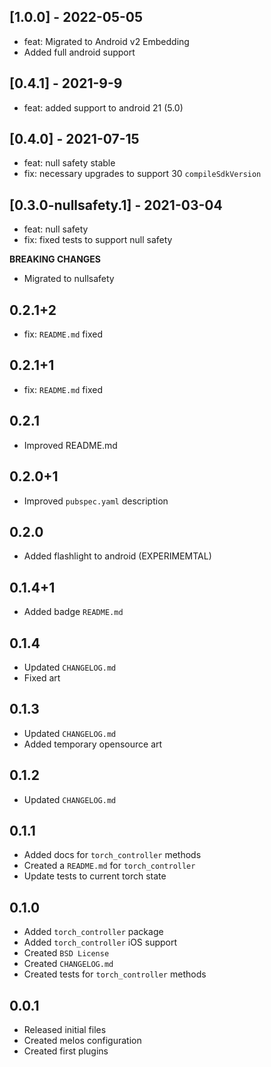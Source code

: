 ## [1.0.0] - 2022-05-05
- feat: Migrated to Android v2 Embedding 
- Added full android support
  
## [0.4.1] - 2021-9-9
- feat: added support to android 21 (5.0)

## [0.4.0] - 2021-07-15
- feat: null safety stable
- fix: necessary upgrades to support 30 `compileSdkVersion`

## [0.3.0-nullsafety.1] - 2021-03-04
- feat: null safety
- fix: fixed tests to support null safety

**BREAKING CHANGES**
- Migrated to nullsafety

## 0.2.1+2
- fix: `README.md` fixed

## 0.2.1+1
- fix: `README.md` fixed

## 0.2.1
- Improved README.md

## 0.2.0+1
- Improved `pubspec.yaml` description

## 0.2.0
- Added flashlight to android (EXPERIMEMTAL)

## 0.1.4+1
- Added badge `README.md`

## 0.1.4
- Updated `CHANGELOG.md`
- Fixed art

## 0.1.3
- Updated `CHANGELOG.md`
- Added temporary opensource art

## 0.1.2
- Updated `CHANGELOG.md`

## 0.1.1
- Added docs for `torch_controller` methods
- Created a `README.md` for `torch_controller`
- Update tests to current torch state

## 0.1.0
- Added `torch_controller` package
- Added `torch_controller` iOS support
- Created `BSD License`
- Created `CHANGELOG.md`
- Created tests for `torch_controller` methods

## 0.0.1
- Released initial files
- Created melos configuration
- Created first plugins
